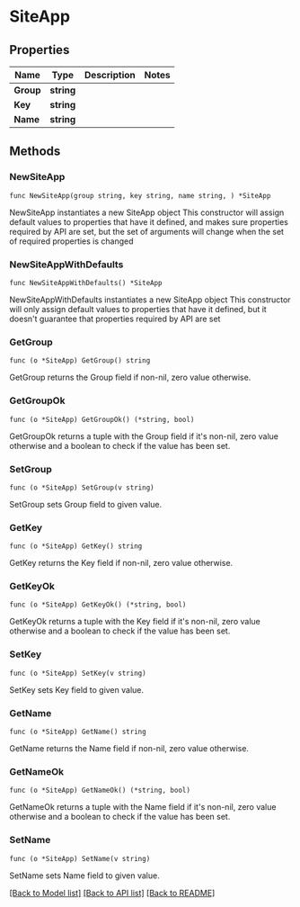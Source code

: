 # SiteApp

## Properties

Name | Type | Description | Notes
------------ | ------------- | ------------- | -------------
**Group** | **string** |  | 
**Key** | **string** |  | 
**Name** | **string** |  | 

## Methods

### NewSiteApp

`func NewSiteApp(group string, key string, name string, ) *SiteApp`

NewSiteApp instantiates a new SiteApp object
This constructor will assign default values to properties that have it defined,
and makes sure properties required by API are set, but the set of arguments
will change when the set of required properties is changed

### NewSiteAppWithDefaults

`func NewSiteAppWithDefaults() *SiteApp`

NewSiteAppWithDefaults instantiates a new SiteApp object
This constructor will only assign default values to properties that have it defined,
but it doesn't guarantee that properties required by API are set

### GetGroup

`func (o *SiteApp) GetGroup() string`

GetGroup returns the Group field if non-nil, zero value otherwise.

### GetGroupOk

`func (o *SiteApp) GetGroupOk() (*string, bool)`

GetGroupOk returns a tuple with the Group field if it's non-nil, zero value otherwise
and a boolean to check if the value has been set.

### SetGroup

`func (o *SiteApp) SetGroup(v string)`

SetGroup sets Group field to given value.


### GetKey

`func (o *SiteApp) GetKey() string`

GetKey returns the Key field if non-nil, zero value otherwise.

### GetKeyOk

`func (o *SiteApp) GetKeyOk() (*string, bool)`

GetKeyOk returns a tuple with the Key field if it's non-nil, zero value otherwise
and a boolean to check if the value has been set.

### SetKey

`func (o *SiteApp) SetKey(v string)`

SetKey sets Key field to given value.


### GetName

`func (o *SiteApp) GetName() string`

GetName returns the Name field if non-nil, zero value otherwise.

### GetNameOk

`func (o *SiteApp) GetNameOk() (*string, bool)`

GetNameOk returns a tuple with the Name field if it's non-nil, zero value otherwise
and a boolean to check if the value has been set.

### SetName

`func (o *SiteApp) SetName(v string)`

SetName sets Name field to given value.



[[Back to Model list]](../README.md#documentation-for-models) [[Back to API list]](../README.md#documentation-for-api-endpoints) [[Back to README]](../README.md)


